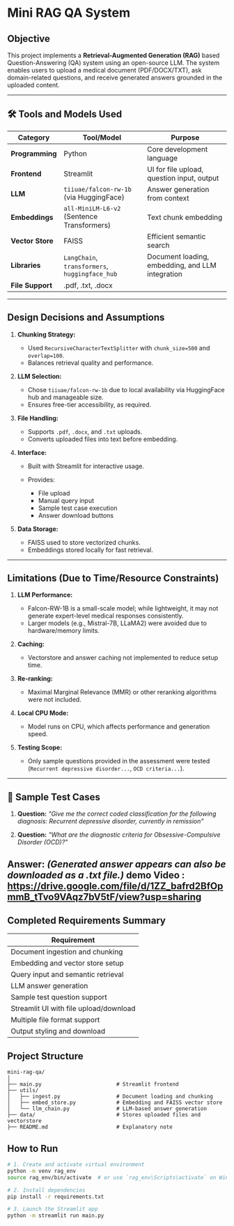 

#  Mini RAG QA System 

##  Objective

This project implements a **Retrieval-Augmented Generation (RAG)** based Question-Answering (QA) system using an open-source LLM. The system enables users to upload a medical document (PDF/DOCX/TXT), ask domain-related questions, and receive generated answers grounded in the uploaded content.

---

## 🛠️ Tools and Models Used

| Category         | Tool/Model                                     | Purpose                                          |
| ---------------- | ---------------------------------------------- | ------------------------------------------------ |
| **Programming**  | Python                                         | Core development language                        |
| **Frontend**     | Streamlit                                      | UI for file upload, question input, output       |
| **LLM**          | `tiiuae/falcon-rw-1b` (via HuggingFace)        | Answer generation from context                   |
| **Embeddings**   | `all-MiniLM-L6-v2` (Sentence Transformers)     | Text chunk embedding                             |
| **Vector Store** | FAISS                                          | Efficient semantic search                        |
| **Libraries**    | `LangChain`, `transformers`, `huggingface_hub` | Document loading, embedding, and LLM integration
| **File Support** | .pdf, .txt, .docx                              |


---

##  Design Decisions and Assumptions

1. **Chunking Strategy:**

   * Used `RecursiveCharacterTextSplitter` with `chunk_size=500` and `overlap=100`.
   * Balances retrieval quality and performance.

2. **LLM Selection:**

   * Chose `tiiuae/falcon-rw-1b` due to local availability via HuggingFace hub and manageable size.
   * Ensures free-tier accessibility, as required.

3. **File Handling:**

   * Supports `.pdf`, `.docx`, and `.txt` uploads.
   * Converts uploaded files into text before embedding.

4. **Interface:**

   * Built with Streamlit for interactive usage.
   * Provides:

     * File upload
     * Manual query input
     * Sample test case execution
     * Answer download buttons

5. **Data Storage:**

   * FAISS used to store vectorized chunks.
   * Embeddings stored locally for fast retrieval.

---



##  Limitations (Due to Time/Resource Constraints)

1. **LLM Performance:**

   * Falcon-RW-1B is a small-scale model; while lightweight, it may not generate expert-level medical responses consistently.
   * Larger models (e.g., Mistral-7B, LLaMA2) were avoided due to hardware/memory limits.

2. **Caching:**

   * Vectorstore and answer caching not implemented to reduce setup time.

3. **Re-ranking:**

   * Maximal Marginal Relevance (MMR) or other reranking algorithms were not included.

4. **Local CPU Mode:**

   * Model runs on CPU, which affects performance and generation speed.

5. **Testing Scope:**

   * Only sample questions provided in the assessment were tested (`Recurrent depressive disorder...`, `OCD criteria...`).

---


## 🧪 Sample Test Cases

1. **Question:**
   *"Give me the correct coded classification for the following diagnosis: Recurrent depressive disorder, currently in remission"*

2. **Question:**
   *"What are the diagnostic criteria for Obsessive-Compulsive Disorder (OCD)?"*



**Answer:**
*(Generated answer appears  can also be downloaded as a .txt file.)*
 demo Video :  https://drive.google.com/file/d/1ZZ_bafrd2BfOpmmB_tTvo9VAqz7bV5tF/view?usp=sharing 
---
## Completed Requirements Summary
| Requirement                            
| -------------------------------------- 
| Document ingestion and chunking        
| Embedding and vector store setup       
| Query input and semantic retrieval     
| LLM answer generation                  
| Sample test question support           
| Streamlit UI with file upload/download 
| Multiple file format support           
| Output styling and download           


##  Project Structure

```
mini-rag-qa/
│
├── main.py                        # Streamlit frontend
├── utils/
│   ├── ingest.py                  # Document loading and chunking
│   ├── embed_store.py             # Embedding and FAISS vector store
│   └── llm_chain.py               # LLM-based answer generation
├── data/                          # Stores uploaded files and vectorstore
├── README.md                      # Explanatory note
```






##  How to Run

```bash
# 1. Create and activate virtual environment 
python -m venv rag_env
source rag_env/bin/activate  # or use `rag_env\Scripts\activate` on Windows

# 2. Install dependencies
pip install -r requirements.txt

# 3. Launch the Streamlit app
python -m streamlit run main.py
```




